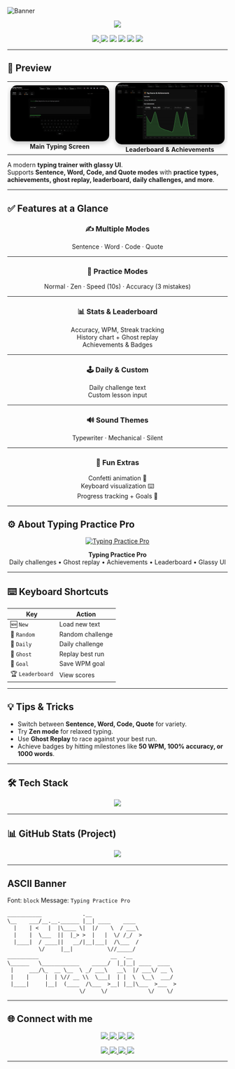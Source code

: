 <!-- Banner -->
![Banner](https://capsule-render.vercel.app/api?type=blur&height=300&color=gradient&text=Typing%20Practice&desc=Daily%20Challenges%20%7C%20Modes%20%7C%20Achievements&fontAlign=50&fontSize=60&descSize=20&descAlignY=53&descAlign=59&fontAlignY=40&fontColor=FFFFFF)

<p align="center">
  <img src="https://readme-typing-svg.herokuapp.com?font=Fira+Code&size=22&duration=3000&pause=1000&color=36BCF7&center=true&vCenter=true&width=600&lines=Typing+Practice+⌨️;Sentence+%7C+Word+%7C+Code+%7C+Quote+Modes;Daily+Challenges+%7C+Zen+%7C+Speed+%7C+Accuracy;Ghost+Replay+%7C+Leaderboard+%7C+Achievements;Beautiful+Glassy+UI+with+Stats" />
</p>

<p align="center">
  <a href="https://bismay-exe.github.io/Typing-Practice/">
    <img src="https://img.shields.io/badge/🌐%20Live%20Website-Typing%20Practice%20Pro-36BCF7?style=for-the-badge&logo=code&logoColor=white" />
  </a>
  <img src="https://img.shields.io/badge/HTML-5-orange?style=for-the-badge&logo=html5&logoColor=white" />
  <img src="https://img.shields.io/badge/CSS-3-blue?style=for-the-badge&logo=css3&logoColor=white" />
  <img src="https://img.shields.io/badge/JavaScript-ES6-yellow?style=for-the-badge&logo=javascript&logoColor=black" />
  <img src="https://img.shields.io/badge/Open%20Source-❤️-green?style=for-the-badge&logo=github&logoColor=white" />
  <img src="https://img.shields.io/badge/License-MIT-blueviolet?style=for-the-badge" />
</p>

---

## 📸 Preview

<p align="center">
  <table>
    <tr>
      <td align="center">
        <img src="assets/screenshots/main.png" alt="Typing Practice Main" width="400px" style="border-radius:15px;box-shadow:0 4px 12px rgba(0,0,0,0.25);" /><br>
        <b>Main Typing Screen</b>
      </td>
      <td align="center">
        <img src="assets/screenshots/leaderboard.png" alt="Leaderboard & Achievements" width="400px" style="border-radius:15px;box-shadow:0 4px 12px rgba(0,0,0,0.25);" /><br>
        <b>Leaderboard & Achievements</b>
      </td>
    </tr>
  </table>
</p>

A modern **typing trainer with glassy UI**.  
Supports **Sentence, Word, Code, and Quote modes** with **practice types, achievements, ghost replay, leaderboard, daily challenges, and more**.

---

## ✅ Features at a Glance

<div align="center">

### ✍️ Multiple Modes  
Sentence · Word · Code · Quote  

---

### 🎯 Practice Modes  
Normal · Zen · Speed (10s) · Accuracy (3 mistakes)  

---

### 📊 Stats & Leaderboard  
Accuracy, WPM, Streak tracking  
History chart + Ghost replay  
Achievements & Badges  

---

### 🕹️ Daily & Custom  
Daily challenge text  
Custom lesson input  

---

### 🔊 Sound Themes  
Typewriter · Mechanical · Silent  

---

### 🎉 Fun Extras  
Confetti animation 🎊  
Keyboard visualization ⌨️  
Progress tracking + Goals 🎯  

</div>

---

## ⚙️ About Typing Practice Pro

<p align="center">
  <a href="https://bismay-exe.github.io/Typing-Practice/">
    <img src="assets/screenshots/banner.png" width="700px" alt="Typing Practice Pro" />
  </a>
</p>

<p align="center">
  <b>Typing Practice Pro</b><br>
  Daily challenges • Ghost replay • Achievements • Leaderboard • Glassy UI
</p>

---

## ⌨️ Keyboard Shortcuts

| Key | Action |
|-----|--------|
| 🆕 `New` | Load new text |
| 🎲 `Random` | Random challenge |
| 📆 `Daily` | Daily challenge |
| 👻 `Ghost` | Replay best run |
| 🎯 `Goal` | Save WPM goal |
| 🏆 `Leaderboard` | View scores |

---

## 💡 Tips & Tricks

- Switch between **Sentence, Word, Code, Quote** for variety.  
- Try **Zen mode** for relaxed typing.  
- Use **Ghost Replay** to race against your best run.  
- Achieve badges by hitting milestones like **50 WPM, 100% accuracy, or 1000 words**.  

---

## 🛠️ Tech Stack  

<p align="center">
  <img src="https://skillicons.dev/icons?i=html,css,js&theme=dark" />
</p>

---

## 📊 GitHub Stats (Project)

<p align="center">
  <img src="https://github-readme-stats.vercel.app/api/pin/?username=Bismay-exe&repo=Typing-Practice&theme=transparent&bg_color=30,000000,434343&title_color=FFD700&text_color=FFFFFF&icon_color=36BCF7&hide_border=true" />
</p>

---

## ASCII Banner

<!--ascii-start-->
Font: `block`
Message: `Typing Practice Pro`
```text
___________             .__                           
\__    ___/__.__.______ |__| ____    ____             
  |    | <   |  |\____ \|  |/    \  / ___\            
  |    |  \___  ||  |_> >  |   |  \/ /_/  >           
  |____|  / ____||   __/|__|___|  /\___  /            
          \/     |__|           \//_____/             
__________                       __  .__              
\______   \____________    _____/  |_|__| ____  ____  
 |     ___/\_  __ \__  \ _/ ___\   __\  |/ ___\/ __ \ 
 |    |     |  | \// __ \\  \___|  | |  \  \__\  ___/ 
 |____|     |__|  (____  /\___  >__| |__|\___  >___  >
                       \/     \/             \/    \/
```
<!--ascii-end-->

---

## 🌐 Connect with me

<p align="center">
  <a href="https://github.com/Bismay-exe" target="_blank">
    <img src="https://img.shields.io/badge/GitHub-Profile-FFD700?style=for-the-badge&logo=github&logoColor=black&labelColor=1a1a1a" />
  </a>

  <a href="https://instagram.com/bismay.exe" target="_blank">
    <img src="https://img.shields.io/badge/Instagram-Follow-E4405F?style=for-the-badge&logo=instagram&logoColor=white&labelColor=1a1a1a" />
  </a>

  <a href="https://t.me/bismay_exe" target="_blank">
    <img src="https://img.shields.io/badge/Telegram-Chat-0088CC?style=for-the-badge&logo=telegram&logoColor=white&labelColor=1a1a1a" />
  </a>

  <a href="https://discord.com" target="_blank">
    <img src="https://img.shields.io/badge/Discord-Join-5865F2?style=for-the-badge&logo=discord&logoColor=white&labelColor=1a1a1a" />
  </a>
</p>

<p align="center">
  <a href="https://youtube.com" target="_blank">
    <img src="https://img.shields.io/badge/YouTube-Subscribe-FF0000?style=for-the-badge&logo=youtube&logoColor=white&labelColor=1a1a1a" />
  </a>

  <a href="https://linkedin.com" target="_blank">
    <img src="https://img.shields.io/badge/LinkedIn-Connect-0A66C2?style=for-the-badge&logo=linkedin&logoColor=white&labelColor=1a1a1a" />
  </a>

  <a href="https://threads.net/@bismay.exe" target="_blank">
    <img src="https://img.shields.io/badge/Threads-Follow-000000?style=for-the-badge&logo=threads&logoColor=white&labelColor=1a1a1a" />
  </a>

  <a href="https://t.me/BismaysInventory" target="_blank">
    <img src="https://img.shields.io/badge/Telegram-Group-32CD32?style=for-the-badge&logo=telegram&logoColor=white&labelColor=1a1a1a" />
  </a>
</p>


---
